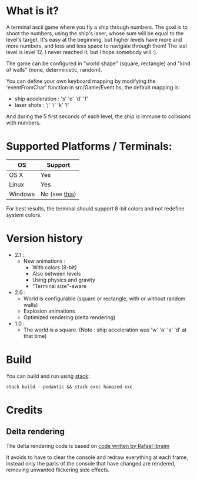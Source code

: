 # What is it?

A terminal ascii game where you fly a ship through numbers. The goal is to shoot
the numbers, using the ship's laser, whose sum will be equal to the
level's target. It's easy at the beginning, but higher levels have more and more numbers,
and less and less space to navigate through them! The last
level is level 12. I never reached it, but I hope somebody will :).

The game can be configured in "world shape" (square, rectangle) and "kind of walls"
(none, deterministic, random).

You can define your own keyboard mapping by modifying the 'eventFromChar' function in src/Game/Event.hs,
the default mapping is:
- ship acceleration : 's' 'e' 'd' 'f'
- laser shots       : 'j' 'i' 'k' 'l'

And during the 5 first seconds of each level, the ship is immune to collisions with numbers.

# Supported Platforms / Terminals:

|OS       |Support|
|---------|-------|
|OS X     |Yes    |
|Linux    |Yes    |
|Windows  |No (see [this](https://ghc.haskell.org/trac/ghc/ticket/7353)) |

For best results, the terminal should support 8-bit colors and not redefine system colors.

# Version history
- 2.1 :
  - New animations :
    - With colors (8-bit)
    - Also between levels
    - Using physics and gravity
    - "Terminal size"-aware
- 2.0 :
  - World is configurable (square or rectangle, with or without random walls)
  - Explosion animations
  - Optimized rendering (delta rendering)
- 1.0 :
  - The world is a square. (Note : ship acceleration was 'w' 'a' 's' 'd' at that time)

# Build

You can build and run using [stack](https://docs.haskellstack.org):

`stack build --pedantic && stack exec hamazed-exe`

# Credits

## Delta rendering

The delta rendering code is based on [code written by Rafael Ibraim](https://gist.github.com/ibraimgm/40e307d70feeb4f117cd)

It avoids to have to clear the console and redraw everything at each frame,
instead only the parts of the console that have changed are rendered,
removing unwanted flickering side effects.
